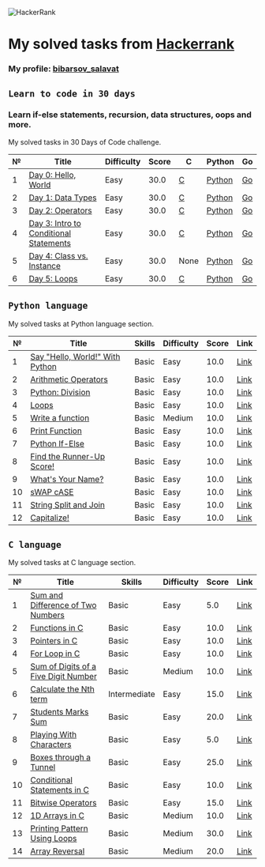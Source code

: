 ![HackerRank](https://hrcdn.net/community-frontend/assets/brand/logo-new-white-green-a5cb16e0ae.svg)

# **My solved tasks from [Hackerrank](https://www.hackerrank.com/)**

### **My profile: [bibarsov_salavat](https://www.hackerrank.com/bibarsov_salavat)**

## **`Learn to code in 30 days`**

### Learn if-else statements, recursion, data structures, oops and more.

My solved tasks in 30 Days of Code challenge.

№ | Title | Difficulty |Score | C | Python | Go
--|-------|------------|------|---|--------|---
1 | [Day 0: Hello, World](https://www.hackerrank.com/challenges/30-hello-world/problem) | Easy | 30.0 | [C](https://github.com/BibarsovSalavat/hackerrank/blob/main/30_days_of_code/c/day_0_task1.c) | [Python](https://github.com/BibarsovSalavat/hackerrank/blob/main/30_days_of_code/python/day_0_task1.py) | [Go](https://github.com/BibarsovSalavat/hackerrank/blob/main/30_days_of_code/golang/day_0_task1.go)
2 | [Day 1: Data Types](https://www.hackerrank.com/challenges/30-data-types/problem) | Easy | 30.0 | [C](https://github.com/BibarsovSalavat/hackerrank/blob/main/30_days_of_code/c/day_1_task2.c) | [Python](https://github.com/BibarsovSalavat/hackerrank/blob/main/30_days_of_code/python/day_1_task2.py) | [Go](https://github.com/BibarsovSalavat/hackerrank/blob/main/30_days_of_code/golang/day_1_task2.go)
3 | [Day 2: Operators](https://www.hackerrank.com/challenges/30-operators/problem) | Easy | 30.0 | [C](https://github.com/BibarsovSalavat/hackerrank/blob/main/30_days_of_code/c/day_2_task3.c) | [Python](https://github.com/BibarsovSalavat/hackerrank/blob/main/30_days_of_code/python/day_2_task3.py) | [Go](https://github.com/BibarsovSalavat/hackerrank/blob/main/30_days_of_code/golang/day_2_task3.go)
4 | [Day 3: Intro to Conditional Statements](https://www.hackerrank.com/challenges/30-conditional-statements/problem) | Easy | 30.0 | [C](https://github.com/BibarsovSalavat/hackerrank/blob/main/30_days_of_code/c/day_3_task4.c) | [Python](https://github.com/BibarsovSalavat/hackerrank/blob/main/30_days_of_code/python/day_3_task4.py) | [Go](https://github.com/BibarsovSalavat/hackerrank/blob/main/30_days_of_code/golang/day_3_task4.go)
5 | [Day 4: Class vs. Instance](https://www.hackerrank.com/challenges/30-class-vs-instance/problem) | Easy | 30.0 | None | [Python](https://github.com/BibarsovSalavat/hackerrank/blob/main/30_days_of_code/python/day_4_task5.py) | [Go](https://github.com/BibarsovSalavat/hackerrank/blob/main/30_days_of_code/golang/day_4_task5.go)
6 | [Day 5: Loops](https://www.hackerrank.com/challenges/30-loops/problem) | Easy | 30.0 | [C](https://github.com/BibarsovSalavat/hackerrank/blob/main/30_days_of_code/c/day_5_task6.c) | [Python](https://github.com/BibarsovSalavat/hackerrank/blob/main/30_days_of_code/python/day_5_task6.py) | [Go](https://github.com/BibarsovSalavat/hackerrank/blob/main/30_days_of_code/golang/day_5_task6.go)

## **`Python language`**

My solved tasks at Python language section.

№ | Title | Skills | Difficulty |Score | Link
--|-------|--------|------------|------|-----
1 | [Say "Hello, World!" With Python](https://github.com/BibarsovSalavat/hackerrank/blob/main/python/task1.py) | Basic | Easy | 10.0 | [Link](https://www.hackerrank.com/challenges/py-hello-world/problem)
2 | [Arithmetic Operators](https://github.com/BibarsovSalavat/hackerrank/blob/main/python/task2.py) | Basic | Easy | 10.0 | [Link](https://www.hackerrank.com/challenges/python-arithmetic-operators/problem)
3 | [Python: Division](https://github.com/BibarsovSalavat/hackerrank/blob/main/python/task3.py) | Basic | Easy | 10.0 | [Link](https://www.hackerrank.com/challenges/python-division/problem)
4 | [Loops](https://github.com/BibarsovSalavat/hackerrank/blob/main/python/task4.py) | Basic | Easy | 10.0 | [Link](https://www.hackerrank.com/challenges/python-loops/problem)
5 | [Write a function](https://github.com/BibarsovSalavat/hackerrank/blob/main/python/task5.py) | Basic | Medium | 10.0 | [Link](https://www.hackerrank.com/challenges/write-a-function/problem)
6 | [Print Function](https://github.com/BibarsovSalavat/hackerrank/blob/main/python/task6.py) | Basic | Easy | 10.0 | [Link](https://www.hackerrank.com/challenges/python-print/problem)
7 | [Python If-Else](https://github.com/BibarsovSalavat/hackerrank/blob/main/python/task7.py) | Basic | Easy | 10.0 | [Link](https://www.hackerrank.com/challenges/py-if-else/problem)
8 | [Find the Runner-Up Score!](https://github.com/BibarsovSalavat/hackerrank/blob/main/python/task8.py) | Basic | Easy | 10.0 | [Link](https://www.hackerrank.com/challenges/find-second-maximum-number-in-a-list/problem)
9 | [What's Your Name?](https://github.com/BibarsovSalavat/hackerrank/blob/main/python/task9.py) | Basic | Easy | 10.0 | [Link](https://www.hackerrank.com/challenges/whats-your-name/problem)
10 | [sWAP cASE](https://github.com/BibarsovSalavat/hackerrank/blob/main/python/task10.py) | Basic | Easy | 10.0 | [Link](https://www.hackerrank.com/challenges/swap-case/problem)
11 | [String Split and Join](https://github.com/BibarsovSalavat/hackerrank/blob/main/python/task11.py) | Basic | Easy | 10.0 | [Link](https://www.hackerrank.com/challenges/python-string-split-and-join/problem)
12 | [Capitalize!](https://github.com/BibarsovSalavat/hackerrank/blob/main/python/task12.py) | Basic | Easy | 10.0 | [Link](https://www.hackerrank.com/challenges/capitalize/problem)

## **`C language`**

My solved tasks at C language section.

№ | Title | Skills | Difficulty |Score | Link
--|-------|--------|------------|------|-----
1 | [Sum and Difference of Two Numbers](https://github.com/BibarsovSalavat/hackerrank/blob/main/c/task1.c) | Basic | Easy | 5.0 | [Link](www.hackerrank.com/challenges/sum-numbers-c/problem)
2 | [Functions in C](https://github.com/BibarsovSalavat/hackerrank/blob/main/c/task2.c) | Basic | Easy | 10.0 | [Link](www.hackerrank.com/challenges/functions-in-c/problem)
3 | [Pointers in C](https://github.com/BibarsovSalavat/hackerrank/blob/main/c/task3.c) | Basic | Easy | 10.0 | [Link](www.hackerrank.com/challenges/pointer-in-c/problem)
4 | [For Loop in C](https://github.com/BibarsovSalavat/hackerrankblob/main/c/task4.c) | Basic | Easy | 10.0 | [Link](www.hackerrank.com/challenges/for-loop-in-c/problem)
5 | [Sum of Digits of a Five Digit Number](https://github.com/BibarsovSalavat/hackerrank/blob/main/c/task5.c) | Basic | Medium | 10.0 | [Link](www.hackerrank.com/challenges/sum-of-digits-of-a-five-digit-number/problem)
6 | [Calculate the Nth term](https://github.com/BibarsovSalavat/hackerrank/blob/main/c/task6.c) | Intermediate | Easy | 15.0 | [Link](https://www.hackerrank.com/challenges/recursion-in-c/problem)
7 | [Students Marks Sum](https://github.com/BibarsovSalavat/hackerrank/blob/main/c/task7.c) | Basic | Easy | 20.0 | [Link](www.hackerrank.com/challenges/students-marks-sum/problem)
8 | [Playing With Characters](https://github.com/BibarsovSalavat/hackerrank/blob/main/c/task8.c) | Basic | Easy | 5.0 | [Link](www.hackerrank.com/challenges/playing-with-characters/problem)
9 | [Boxes through a Tunnel](https://github.com/BibarsovSalavat/hackerrank/blob/main/c/task9.c) | Basic | Easy | 25.0 | [Link](www.hackerrank.com/challenges/too-high-boxes/problem)
10 | [Conditional Statements in C](https://github.com/BibarsovSalavat/hackerrank/blob/main/c/task10.c) | Basic | Easy | 10.0 | [Link](www.hackerrank.com/challenges/conditional-statements-in-c/problem)
11 | [Bitwise Operators](https://github.com/BibarsovSalavat/hackerrank/blob/main/c/task11.c) | Basic | Easy | 15.0 | [Link](www.hackerrank.com/challenges/bitwise-operators-in-c/problem)
12 | [1D Arrays in C](https://github.com/BibarsovSalavat/hackerrank/blob/main/c/task12.c) | Basic | Medium | 10.0 | [Link](https://www.hackerrank.com/challenges/1d-arrays-in-c/problem)
13 | [Printing Pattern Using Loops](https://github.com/BibarsovSalavat/hackerrank/blob/main/c/task13.c) | Basic | Medium | 30.0 | [Link](https://www.hackerrank.com/challenges/printing-pattern-2/problem)
14 | [Array Reversal](https://github.com/BibarsovSalavat/hackerrank/blob/main/c/task14.c) | Basic | Medium | 20.0 | [Link](https://www.hackerrank.com/challenges/reverse-array-c/problem)
